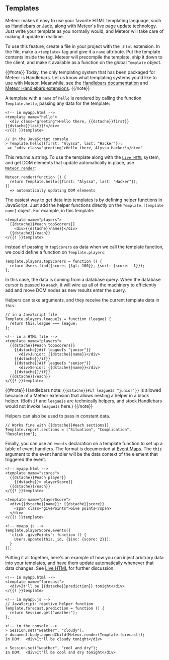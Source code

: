 <h2 id="templates">Templates</h2>

Meteor makes it easy to use your favorite HTML templating language,
such as Handlebars or Jade, along with Meteor's live page update
technology. Just write your template as you normally would, and Meteor
will take care of making it update in realtime.

To use this feature, create a file in your project with the `.html`
extension. In the file, make a `<template>` tag and give it a
`name` attribute. Put the template contents inside the tag. Meteor
will precompile the template, ship it down to the client, and make it
available as a function on the global `Template` object.

{{#note}}
Today, the only templating system that has been packaged for Meteor is
Handlebars. Let us know what templating systems you'd like to use with
Meteor. Meanwhile, see the [Handlebars
documentation](http://www.handlebarsjs.com/) and [Meteor Handlebars
extensions](https://github.com/meteor/meteor/wiki/Handlebars).
{{/note}}

A template with a `name` of `hello` is rendered by calling the
function `Template.hello`, passing any data for the template:

    <!-- in myapp.html -->
    <template name="hello">
      <div class="greeting">Hello there, {{dstache}}first}} {{dstache}}last}}!</div>
    </{{! }}template>

    // in the JavaScript console
    > Template.hello({first: "Alyssa", last: "Hacker"});
     => "<div class="greeting">Hello there, Alyssa Hacker!</div>"

This returns a string. To use the template along with the [`Live
HTML`](#livehtml) system, and get DOM elements that update
automatically in place, use [`Meteor.render`](#meteor_render):

    Meteor.render(function () {
      return Template.hello({first: "Alyssa", last: "Hacker"});
    })
      => automatically updating DOM elements

The easiest way to get data into templates is by defining helper
functions in JavaScript. Just add the helper functions directly on the
`Template.[template name]` object. For example, in this template:

    <template name="players">
      {{dstache}}#each topScorers}}
        <div>{{dstache}}name}}</div>
      {{dstache}}/each}}
    </{{! }}template>

instead of passing in `topScorers` as data when we call the
template function, we could define a function on `Template.players`:

    Template.players.topScorers = function () {
      return Users.find({score: {$gt: 100}}, {sort: {score: -1}});
    };

In this case, the data is coming from a database query. When the
database cursor is passed to `#each`, it will wire up all of the
machinery to efficiently add and move DOM nodes as new results enter
the query.

Helpers can take arguments, and they receive the current template data
in `this`:

    // in a JavaScript file
    Template.players.leagueIs = function (league) {
      return this.league === league;
    };

    <!-- in a HTML file -->
    <template name="players">
      {{dstache}}#each topScorers}}
        {{dstache}}#if leagueIs "junior"}}
          <div>Junior: {{dstache}}name}}</div>
        {{dstache}}/if}}
        {{dstache}}#if leagueIs "senior"}}
          <div>Senior: {{dstache}}name}}</div>
        {{dstache}}/if}}
      {{dstache}}/each}}
    </{{! }}template>

{{#note}}
Handlebars note: `{{dstache}}#if leagueIs "junior"}}` is
allowed because of a Meteor extension that allows nesting a helper
in a block helper. (Both `if` and `leagueIs` are
technically helpers, and stock Handlebars would not invoke
`leagueIs` here.)
{{/note}}

Helpers can also be used to pass in constant data.

    // Works fine with {{dstache}}#each sections}}
    Template.report.sections = ["Situation", "Complication", "Resolution"];

Finally, you can use an `events` declaration on a template function to set up a
table of event handlers. The format is documented at [Event
Maps](#eventmaps). The `this` argument to the event handler will be
the data context of the element that triggered the event.

    <!-- myapp.html -->
    <template name="scores">
      {{dstache}}#each player}}
        {{dstache}}> playerScore}}
      {{dstache}}/each}}
    </{{! }}template>

    <template name="playerScore">
      <div>{{dstache}}name}}: {{dstache}}score}}
        <span class="givePoints">Give points</span>
      </div>
    </{{! }}template>

    <!-- myapp.js -->
    Template.playerScore.events({
      'click .givePoints': function () {
        Users.update(this._id, {$inc: {score: 2}});
      }
    });

Putting it all together, here's an example of how you can inject
arbitrary data into your templates, and have them update automatically
whenever that data changes. See [Live HTML](#livehtml) for further
discussion.

    <!-- in myapp.html -->
    <template name="forecast">
      <div>It'll be {{dstache}}prediction}} tonight</div>
    </{{! }}template>

    <!-- in myapp.js -->
    // JavaScript: reactive helper function
    Template.forecast.prediction = function () {
      return Session.get("weather");
    };

    <!-- in the console -->
    > Session.set("weather", "cloudy");
    > document.body.appendChild(Meteor.render(Template.forecast));
    In DOM:  <div>It'll be cloudy tonight</div>

    > Session.set("weather", "cool and dry");
    In DOM:  <div>It'll be cool and dry tonight</div>
